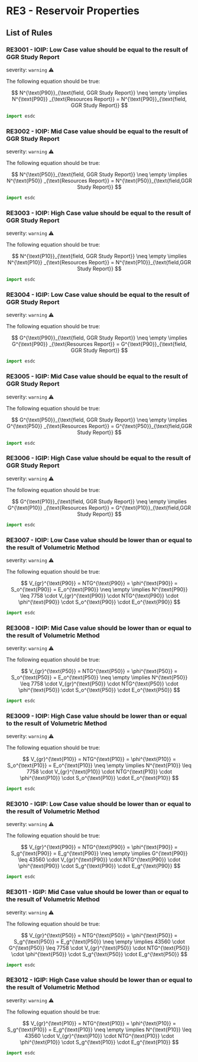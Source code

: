 # RE3 - Reservoir Properties

## List of Rules

### RE3001 - IOIP: Low Case value should be equal to the result of GGR Study Report

severity: `warning` :warning:

The following equation should be true:

$$
N^{\text{P90}}_{\text{field, GGR Study Report}} \neq \empty \implies N^{\text{P90}} _{\text{Resources Report}} = N^{\text{P90}}_{\text{field, GGR Study Report}}
$$

```python
import esdc
```

### RE3002 - IOIP: Mid Case value should be equal to the result of GGR Study Report

severity: `warning` :warning:

The following equation should be true:

$$
N^{\text{P50}}_{\text{field, GGR Study Report}} \neq \empty \implies N^{\text{P50}} _{\text{Resources Report}} = N^{\text{P50}}_{\text{field,GGR Study Report}}
$$

```python
import esdc
```

### RE3003 - IOIP: High Case value should be equal to the result of GGR Study Report

severity: `warning` :warning:

The following equation should be true:

$$
N^{\text{P10}}_{\text{field, GGR Study Report}} \neq \empty \implies N^{\text{P10}} _{\text{Resources Report}} = N^{\text{P10}}_{\text{field,GGR Study Report}}
$$

```python
import esdc
```

### RE3004 - IGIP: Low Case value should be equal to the result of GGR Study Report

severity: `warning` :warning:

The following equation should be true:

$$
G^{\text{P90}}_{\text{field, GGR Study Report}} \neq \empty \implies G^{\text{P90}} _{\text{Resources Report}} = G^{\text{P90}}_{\text{field, GGR Study Report}}
$$

```python
import esdc
```

### RE3005 - IGIP: Mid Case value should be equal to the result of GGR Study Report

severity: `warning` :warning:

The following equation should be true:

$$
G^{\text{P50}}_{\text{field, GGR Study Report}} \neq \empty \implies G^{\text{P50}} _{\text{Resources Report}} = G^{\text{P50}}_{\text{field,GGR Study Report}}
$$

```python
import esdc
```

### RE3006 - IGIP: High Case value should be equal to the result of GGR Study Report

severity: `warning` :warning:

The following equation should be true:

$$
G^{\text{P10}}_{\text{field, GGR Study Report}} \neq \empty \implies G^{\text{P10}} _{\text{Resources Report}} = G^{\text{P10}}_{\text{field,GGR Study Report}}
$$

```python
import esdc
```

### RE3007 - IOIP: Low Case value should be lower than or equal to the result of Volumetric Method

severity: `warning` :warning:

The following equation should be true:

$$
V_{gr}^{\text{P90}} = NTG^{\text{P90}} = \phi^{\text{P90}} = S_o^{\text{P90}} = E_o^{\text{P90}} \neq \empty \implies N^{\text{P90}} \leq 7758 \cdot V_{gr}^{\text{P90}} \cdot NTG^{\text{P90}} \cdot \phi^{\text{P90}} \cdot S_o^{\text{P90}} \cdot E_o^{\text{P90}}
$$

```python
import esdc
```

### RE3008 - IOIP: Mid Case value should be lower than or equal to the result of Volumetric Method

severity: `warning` :warning:

The following equation should be true:

$$
V_{gr}^{\text{P50}} = NTG^{\text{P50}} = \phi^{\text{P50}} = S_o^{\text{P50}} = E_o^{\text{P50}} \neq \empty \implies N^{\text{P50}} \leq 7758 \cdot V_{gr}^{\text{P50}} \cdot NTG^{\text{P50}} \cdot \phi^{\text{P50}} \cdot S_o^{\text{P50}} \cdot E_o^{\text{P50}}
$$

```python
import esdc
```

### RE3009 - IOIP: High Case value should be lower than or equal to the result of Volumetric Method

severity: `warning` :warning:

The following equation should be true:

$$
V_{gr}^{\text{P10}} = NTG^{\text{P10}} = \phi^{\text{P10}} = S_o^{\text{P10}} = E_o^{\text{P10}} \neq \empty \implies N^{\text{P10}} \leq 7758 \cdot V_{gr}^{\text{P10}} \cdot NTG^{\text{P10}} \cdot \phi^{\text{P10}} \cdot S_o^{\text{P10}} \cdot E_o^{\text{P10}}
$$

```python
import esdc
```

### RE3010 - IGIP: Low Case value should be lower than or equal to the result of Volumetric Method

severity: `warning` :warning:

The following equation should be true:

$$
V_{gr}^{\text{P90}} = NTG^{\text{P90}} = \phi^{\text{P90}} = S_g^{\text{P90}} = E_g^{\text{P90}} \neq \empty \implies G^{\text{P90}} \leq 43560 \cdot V_{gr}^{\text{P90}} \cdot NTG^{\text{P90}} \cdot \phi^{\text{P90}} \cdot S_g^{\text{P90}} \cdot E_g^{\text{P90}}
$$

```python
import esdc
```

### RE3011 - IGIP: Mid Case value should be lower than or equal to the result of Volumetric Method

severity: `warning` :warning:

The following equation should be true:

$$
V_{gr}^{\text{P50}} = NTG^{\text{P50}} = \phi^{\text{P50}} = S_g^{\text{P50}} = E_g^{\text{P50}} \neq \empty \implies 43560 \cdot G^{\text{P50}} \leq 7758 \cdot V_{gr}^{\text{P50}} \cdot NTG^{\text{P50}} \cdot \phi^{\text{P50}} \cdot S_g^{\text{P50}} \cdot E_g^{\text{P50}}
$$

```python
import esdc
```

### RE3012 - IGIP: High Case value should be lower than or equal to the result of Volumetric Method

severity: `warning` :warning:

The following equation should be true:

$$
V_{gr}^{\text{P10}} = NTG^{\text{P10}} = \phi^{\text{P10}} = S_g^{\text{P10}} = E_g^{\text{P10}} \neq \empty \implies N^{\text{P10}} \leq 43560 \cdot V_{gr}^{\text{P10}} \cdot NTG^{\text{P10}} \cdot \phi^{\text{P10}} \cdot S_g^{\text{P10}} \cdot E_g^{\text{P10}}
$$

```python
import esdc
```

